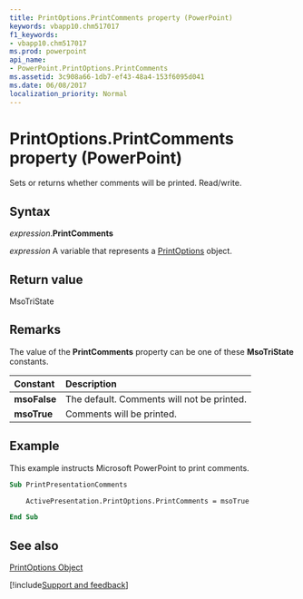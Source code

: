 ```yaml
---
title: PrintOptions.PrintComments property (PowerPoint)
keywords: vbapp10.chm517017
f1_keywords:
- vbapp10.chm517017
ms.prod: powerpoint
api_name:
- PowerPoint.PrintOptions.PrintComments
ms.assetid: 3c908a66-1db7-ef43-48a4-153f6095d041
ms.date: 06/08/2017
localization_priority: Normal
---
```



# PrintOptions.PrintComments property (PowerPoint)

Sets or returns whether comments will be printed. Read/write.


## Syntax

_expression_.**PrintComments**

 _expression_ A variable that represents a [PrintOptions](./PowerPoint.PrintOptions.md) object.


## Return value

MsoTriState


## Remarks

The value of the  **PrintComments** property can be one of these **MsoTriState** constants.



|Constant|Description|
|:-----|:-----|
|**msoFalse**|The default. Comments will not be printed.|
|**msoTrue**| Comments will be printed.|

## Example

This example instructs Microsoft PowerPoint to print comments.


```vb
Sub PrintPresentationComments

    ActivePresentation.PrintOptions.PrintComments = msoTrue

End Sub
```


## See also


[PrintOptions Object](PowerPoint.PrintOptions.md)

[!include[Support and feedback](~/includes/feedback-boilerplate.md)]